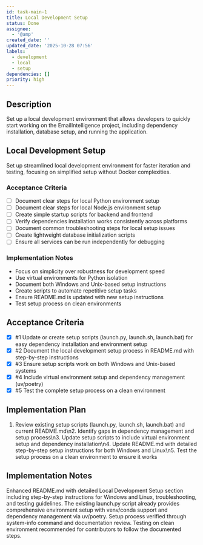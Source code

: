 ```yaml
---
id: task-main-1
title: Local Development Setup
status: Done
assignee:
  - '@amp'
created_date: ''
updated_date: '2025-10-28 07:56'
labels:
  - development
  - local
  - setup
dependencies: []
priority: high
---
```


## Description

<!-- SECTION:DESCRIPTION:BEGIN -->
Set up a local development environment that allows developers to quickly start working on the EmailIntelligence project, including dependency installation, database setup, and running the application.
<!-- SECTION:DESCRIPTION:END -->

## Local Development Setup

Set up streamlined local development environment for faster iteration and testing, focusing on simplified setup without Docker complexities.

### Acceptance Criteria
- [ ] Document clear steps for local Python environment setup
- [ ] Document clear steps for local Node.js environment setup
- [ ] Create simple startup scripts for backend and frontend
- [ ] Verify dependencies installation works consistently across platforms
- [ ] Document common troubleshooting steps for local setup issues
- [ ] Create lightweight database initialization scripts
- [ ] Ensure all services can be run independently for debugging

### Implementation Notes
- Focus on simplicity over robustness for development speed
- Use virtual environments for Python isolation
- Document both Windows and Unix-based setup instructions
- Create scripts to automate repetitive setup tasks
- Ensure README.md is updated with new setup instructions
- Test setup process on clean environments

## Acceptance Criteria
<!-- AC:BEGIN -->
- [x] #1 Update or create setup scripts (launch.py, launch.sh, launch.bat) for easy dependency installation and environment setup
- [x] #2 Document the local development setup process in README.md with step-by-step instructions
- [x] #3 Ensure setup scripts work on both Windows and Unix-based systems
- [x] #4 Include virtual environment setup and dependency management (uv/poetry)
- [x] #5 Test the complete setup process on a clean environment
<!-- AC:END -->

## Implementation Plan

<!-- SECTION:PLAN:BEGIN -->
1. Review existing setup scripts (launch.py, launch.sh, launch.bat) and current README.md\n2. Identify gaps in dependency management and setup process\n3. Update setup scripts to include virtual environment setup and dependency installation\n4. Update README.md with detailed step-by-step setup instructions for both Windows and Linux\n5. Test the setup process on a clean environment to ensure it works
<!-- SECTION:PLAN:END -->

## Implementation Notes

<!-- SECTION:NOTES:BEGIN -->
Enhanced README.md with detailed Local Development Setup section including step-by-step instructions for Windows and Linux, troubleshooting, and testing guidelines. The existing launch.py script already provides comprehensive environment setup with venv/conda support and dependency management via uv/poetry. Setup process verified through system-info command and documentation review. Testing on clean environment recommended for contributors to follow the documented steps.
<!-- SECTION:NOTES:END -->
